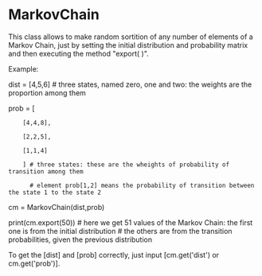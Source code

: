 # MarkovChain
This class allows to make random sortition of any number of elements of a Markov Chain, just by setting the initial distribution and probability matrix and then executing the method "export( )".

Example:

dist = [4,5,6] # three states, named zero, one and two: the weights are the proportion among them

prob = [

        [4,4,8],

        [2,2,5],
        
        [1,1,4]
        
        ] # three states: these are the wheights of probability of transition among them
        
          # element prob[1,2] means the probability of transition between the state 1 to the state 2
                 
cm = MarkovChain(dist,prob)

print(cm.export(50)) # here we get 51 values of the Markov Chain: the first one is from the initial distribution
                     # the others are from the transition probabilities, given the previous distribution


To get the [dist] and [prob] correctly, just input [cm.get('dist') or cm.get('prob')].
